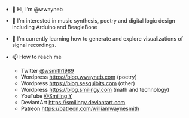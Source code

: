 - 👋 Hi, I’m @wwayneb
- 👀 I’m interested in music synthesis, poetry and digital logic design including Arduino and BeagleBone
- 🌱 I’m currently learning how to generate and explore visualizations of signal recordings.

- 📫 How to reach me 
   - Twitter <a href="https://twitter.com/wsmith1989">@wsmith1989</a>
   - Wordpress <a href="https://blog.wwayneb.com">https://blog.wwayneb.com</a> (poetry)
   - Wordpress <a href="https://blog.sesquibits.com">https://blog.sesquibits.com</a> (other)
   - Wordpress <a href="https://blog.smilingy.com">https://blog.smilingy.com</a> (math and technology)
   - YouTube <a href="https://youtube.com/@smiling.y">@Smiling.Y</a>
   - DeviantArt <a href="https://smilingy.deviantart.com">https://smilingy.deviantart.com</a>
   - Patreon <a href="https://patreon.com/williamwaynesmith">https://patreon.com/williamwaynesmith</a>

<!---
wwayneb/wwayneb is a ✨ special ✨ repository because its `README.md` (this file) appears on your GitHub profile.
You can click the Preview link to take a look at your changes.
--->

